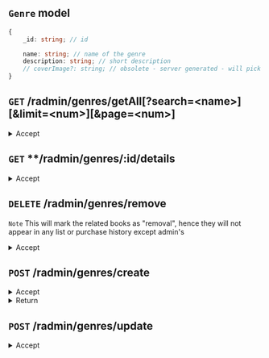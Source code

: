 ## `Genre` model

```ts
{
	_id: string; // id

	name: string; // name of the genre
	description: string; // short description
	// coverImage?: string; // obsolete - server generated - will pick one of the book's with said genre, undefined if no matching books found
}
```

## `GET` **/radmin/genres/getAll[?search=\<name\>][&limit=\<num\>][&page=\<num\>]**

<details>
<summary>Accept</summary>

```ts
[
	{
		...model,
	},
];
```

</details>

## `GET` \*\*/radmin/genres/:id/details

<details>
<summary>Accept</summary>

```ts
{
    ...model
}
```

</details>

## `DELETE` **/radmin/genres/remove**

`Note` This will mark the related books as "removal", hence they will not appear in any list or purchase history except admin's

<details>
<summary>Accept</summary>

```ts
{
    _id: string,
}
```

</details>

## `POST` **/radmin/genres/create**

<details>
<summary>Accept</summary>

```ts
{
    ...model
}
```

</details>

<details>
<summary>Return</summary>

```ts
{
    _id: string,
}
```

</details>

## `POST` **/radmin/genres/update**

<details>
<summary>Accept</summary>

```ts
{
    _id: string,
    ...model
}
```

</details>
